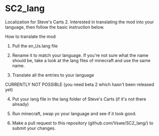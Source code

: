 SC2_lang
========

Localization for Steve's Carts 2. Interested in translating the mod into your language, then follow the basic instruction below.


How to translate the mod

1. Pull the en_Us.lang file

2. Rename it to match your language. If you're not sure what the name should be, take a look at the lang files of minecraft and use the same name.

3. Translate all the entries to your language


CURRENTLY NOT POSSIBLE (you need beta 2 which hasn't been released yet)

4. Put your lang file in the lang folder of Steve's Carts (if it's not there already)

5. Run minecraft, swap yo your language and see if it look good.



6. Make a pull request to this repository (github.com/Vswe/SC2_lang/) to submit your changes.



